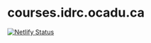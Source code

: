 # courses.idrc.ocadu.ca

[![Netlify Status](https://api.netlify.com/api/v1/badges/1aaa283f-1b21-4871-9220-bf1ee1188a3c/deploy-status)](https://app.netlify.com/sites/idrc-courses/deploys)

